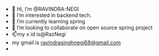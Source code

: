 - 👋 Hi, I’m @RAVINDRA-NEGI
- 👀 I’m interested in  backend tech.
- 🌱 I’m currently learning spring
- 💞️ I’m looking to collaborate on  open source spring project
- 📫my x id is@RazNegi
- my gmail is ravindrasinghnegi68@gmail.com
- 

<!---
RAVINDRA-NEGI/RAVINDRA-NEGI is a ✨ special ✨ repository because its `README.md` (this file) appears on your GitHub profile.
You can click the Preview link to take a look at your changes.
--->
